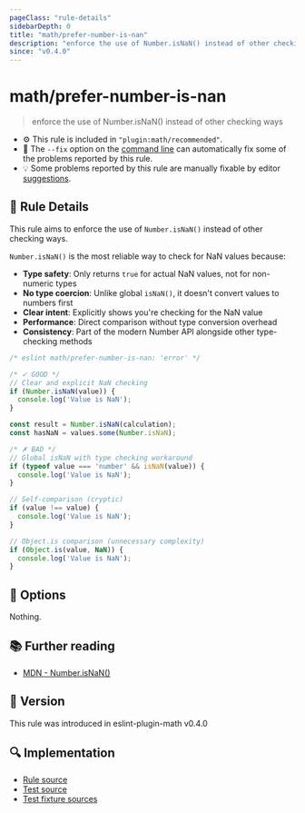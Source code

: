 ```yaml
---
pageClass: "rule-details"
sidebarDepth: 0
title: "math/prefer-number-is-nan"
description: "enforce the use of Number.isNaN() instead of other checking ways"
since: "v0.4.0"
---
```


# math/prefer-number-is-nan

> enforce the use of Number.isNaN() instead of other checking ways

- ⚙️ This rule is included in `"plugin:math/recommended"`.
- 🔧 The `--fix` option on the [command line](https://eslint.org/docs/user-guide/command-line-interface#fixing-problems) can automatically fix some of the problems reported by this rule.
- 💡 Some problems reported by this rule are manually fixable by editor [suggestions](https://eslint.org/docs/developer-guide/working-with-rules#providing-suggestions).

## 📖 Rule Details

This rule aims to enforce the use of `Number.isNaN()` instead of other checking ways.

`Number.isNaN()` is the most reliable way to check for NaN values because:

- **Type safety**: Only returns `true` for actual NaN values, not for non-numeric types
- **No type coercion**: Unlike global `isNaN()`, it doesn't convert values to numbers first
- **Clear intent**: Explicitly shows you're checking for the NaN value
- **Performance**: Direct comparison without type conversion overhead
- **Consistency**: Part of the modern Number API alongside other type-checking methods

<eslint-code-block fix>

<!-- eslint-skip -->

```js
/* eslint math/prefer-number-is-nan: 'error' */

/* ✓ GOOD */
// Clear and explicit NaN checking
if (Number.isNaN(value)) {
  console.log('Value is NaN');
}

const result = Number.isNaN(calculation);
const hasNaN = values.some(Number.isNaN);

/* ✗ BAD */
// Global isNaN with type checking workaround
if (typeof value === 'number' && isNaN(value)) {
  console.log('Value is NaN');
}

// Self-comparison (cryptic)
if (value !== value) {
  console.log('Value is NaN');
}

// Object.is comparison (unnecessary complexity)
if (Object.is(value, NaN)) {
  console.log('Value is NaN');
}
```

</eslint-code-block>

## 🔧 Options

Nothing.

## 📚 Further reading

- [MDN - Number.isNaN()](https://developer.mozilla.org/en-US/docs/Web/JavaScript/Reference/Global_Objects/Number/isNaN)

## 🚀 Version

This rule was introduced in eslint-plugin-math v0.4.0

## 🔍 Implementation

- [Rule source](https://github.com/ota-meshi/eslint-plugin-math/blob/main/src/rules/prefer-number-is-nan.ts)
- [Test source](https://github.com/ota-meshi/eslint-plugin-math/blob/main/tests/src/rules/prefer-number-is-nan.ts)
- [Test fixture sources](https://github.com/ota-meshi/eslint-plugin-math/tree/main/tests/fixtures/rules/prefer-number-is-nan)
